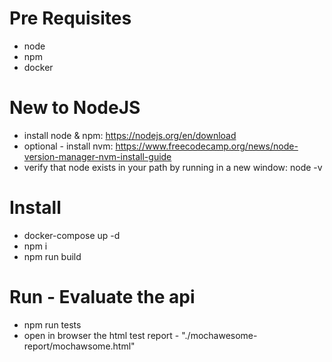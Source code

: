 # Pre Requisites
* node
* npm
* docker

# New to NodeJS
* install node & npm: https://nodejs.org/en/download
* optional - install nvm: https://www.freecodecamp.org/news/node-version-manager-nvm-install-guide
* verify that node exists in your path by running in a new window: node -v


# Install
* docker-compose up -d
* npm i
* npm run build


# Run - Evaluate the api
* npm run tests
* open in browser the html test report - "./mochawesome-report/mochawsome.html"
